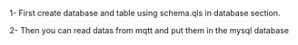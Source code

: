 1- First create database and table using schema.qls in database section.

2- Then you can read datas from mqtt and put them in the mysql database
